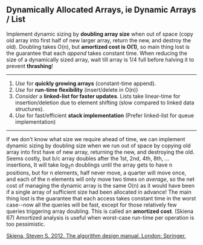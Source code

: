 ## Dynamically Allocated Arrays, ie Dynamic Arrays / List

Implement dynamic sizing by **doubling array size** when out of space (copy old array into first half of new larger array, return the new, and destroy the old). Doubling takes O(n), but **amortized cost is O(1)**, so main thing lost is the guarantee that each *append* takes constant time. When reducing the size of a dynamically sized array, wait till array is 1/4 full before halving it to prevent **thrashing**!

---

1. *Use* for **quickly growing arrays** (constant-time append). 
1. *Use* for **run-time flexibility** (insert/delete in O(n))
1. *Consider* a **linked-list for faster updates**. Lists take linear-time for insertion/deletion due to element shifting (slow compared to linked data structures). 
1. *Use* for fast/efficient **stack implementation** (Prefer linked-list for queue implementation)

---

If we don't know what size we require ahead of time, we can implement dynamic sizing by doubling size when we run out of space by copying old array into first have of new array, returning the new, and destroying the old. Seems costly, but b/c array doubles after the 1st, 2nd, 4th, 8th, ... insertions, It will take log<sub>2</sub>n doublings until the array gets to have n positions, but for n elements, half never move, a quarter will move once, and each of the n elements will only move two times on *average*, so the net cost of managing the dynamic array is the same O(n) as it would have been if a single array of sufficient size had been allocated in advance! The main thing lost is the guarantee that each access takes constant time in the worst case--now all the queries will be fast, except for those relatively few queries triggering array doubling. This is called an **amortized cost**. (Skiena 67) Amortized analysis is useful when worst-case run-time per operation is too pessimistic.

[Skiena, Steven S. 2012. The algorithm design manual. London: Springer.](https://www.amazon.com/Algorithm-Design-Manual-Steven-Skiena/dp/1848000693/ref=sr_1_4?ie=UTF8&qid=1492123225&sr=8-4&keywords=Algorithms+in+a+nutshell)